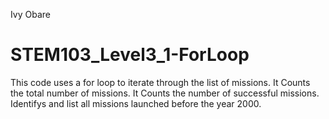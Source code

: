 Ivy Obare 
# STEM103_Level3_1-ForLoop
This code uses a for loop to iterate through the list of missions.
It Counts the total number of missions.
It Counts the number of successful missions.
Identifys and list all missions launched before the year 2000.
